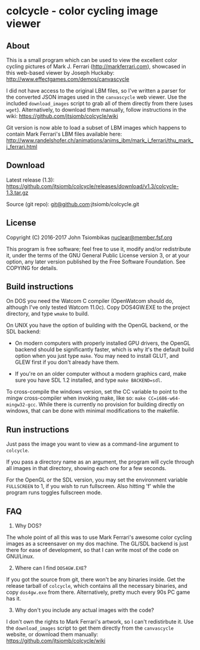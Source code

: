 colcycle - color cycling image viewer
=====================================

About
-----
This is a small program which can be used to view the excellent color cycling
pictures of Mark J. Ferrari (http://markferrari.com), showcased in this
web-based viewer by Joseph Huckaby: http://www.effectgames.com/demos/canvascycle

I did not have access to the original LBM files, so I've written a parser for the
converted JSON images used in the `canvascycle` web viewer. Use the included
`download_images` script to grab all of them directly from there (uses `wget`).
Alternatively, to download them manually, follow instructions in the wiki:
https://github.com/jtsiomb/colcycle/wiki

Git version is now able to load a subset of LBM images which happens to contain
Mark Ferrari's LBM files available here:
http://www.randelshofer.ch/animations/anims_ibm/mark_j_ferrari/thu_mark_j_ferrari.html

Download
--------
Latest release (1.3):
https://github.com/jtsiomb/colcycle/releases/download/v1.3/colcycle-1.3.tar.gz

Source (git repo): git@github.com:jtsiomb/colcycle.git

License
-------
Copyright (C) 2016-2017 John Tsiombikas <nuclear@member.fsf.org>

This program is free software; feel free to use it, modify and/or redistribute
it, under the terms of the GNU General Public License version 3, or at your
option, any later version published by the Free Software Foundation. See COPYING
for details.

Build instructions
------------------
On DOS you need the Watcom C compiler (OpenWatcom should do, although I've only
tested Watcom 11.0c). Copy DOS4GW.EXE to the project directory, and type `wmake`
to build.

On UNIX you have the option of building with the OpenGL backend, or the SDL
backend:

 * On modern computers with properly installed GPU drivers, the OpenGL backend
   should be significantly faster, which is why it's the default build option
   when you just type `make`. You may need to install GLUT, and GLEW first if
   you don't already have them.

 * If you're on an older computer without a modern graphics card, make sure you
   have SDL 1.2 installed, and type `make BACKEND=sdl`.

To cross-compile the windows version, set the CC variable to point to the mingw
cross-compiler when invoking make, like so: `make CC=i686-w64-mingw32-gcc`.
While there is currently no provision for building directly on windows, that
can be done with minimal modifications to the makefile.

Run instructions
----------------
Just pass the image you want to view as a command-line argument to `colcycle`.

If you pass a directory name as an argument, the program will cycle through all
images in that directory, showing each one for a few seconds.

For the OpenGL or the SDL version, you may set the environment variable
`FULLSCREEN` to 1, if you wish to run fullscreen. Also hitting 'f' while the
program runs toggles fullscreen mode.

FAQ
---
1. Why DOS?

  The whole point of all this was to use Mark Ferrari's awesome color cycling
  images as a screensaver on my dos machine. The GL/SDL backend is just there
  for ease of development, so that I can write most of the code on GNU/Linux.

2. Where can I find `DOS4GW.EXE`?

  If you got the source from git, there won't be any binaries inside. Get the
  release tarball of `colcycle`, which contains all the necessary binaries, and
  copy `dos4gw.exe` from there. Alternatively, pretty much every 90s PC game
  has it.

3. Why don't you include any actual images with the code?

  I don't own the rights to Mark Ferrari's artwork, so I can't redistirbute it.
  Use the `download_images` script to get them directly from the `canvascycle`
  website, or download them manually: https://github.com/jtsiomb/colcycle/wiki
